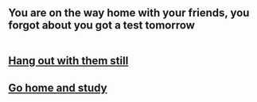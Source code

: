 ## You are on the way home with your friends, you forgot about you got a test tomorrow
![]()
## [Hang out with them still](choice1/scene1.md)
## [Go home and study](choice2/scene2.md)